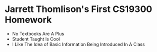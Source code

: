 # Jarrett Thomlison's First CS19300 Homework

- No Textbooks Are A Plus
- Student Taught Is Cool
- I Like The Idea of Basic Information Being Introduced In A Class


